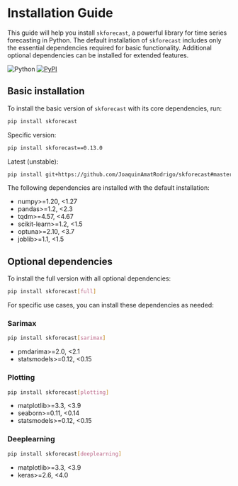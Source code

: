 # Installation Guide

This guide will help you install `skforecast`, a powerful library for time series forecasting in Python. The default installation of `skforecast` includes only the essential dependencies required for basic functionality. Additional optional dependencies can be installed for extended features.

![Python](https://img.shields.io/badge/python-3.9%20%7C%203.10%20%7C%203.11%20%7C%203.12-blue) [![PyPI](https://img.shields.io/pypi/v/skforecast)](https://pypi.org/project/skforecast/)


## **Basic installation**

To install the basic version of `skforecast` with its core dependencies, run:

```bash
pip install skforecast
```

Specific version:

```bash
pip install skforecast==0.13.0
```

Latest (unstable):

```bash
pip install git+https://github.com/JoaquinAmatRodrigo/skforecast#master
```

The following dependencies are installed with the default installation:

+ numpy>=1.20, <1.27
+ pandas>=1.2, <2.3
+ tqdm>=4.57, <4.67
+ scikit-learn>=1.2, <1.5
+ optuna>=2.10, <3.7
+ joblib>=1.1, <1.5


## **Optional dependencies**

To install the full version with all optional dependencies:

```bash
pip install skforecast[full]
```

For specific use cases, you can install these dependencies as needed:

### Sarimax

```bash
pip install skforecast[sarimax]
```

+ pmdarima>=2.0, <2.1
+ statsmodels>=0.12, <0.15


### Plotting

```bash
pip install skforecast[plotting]
```

+ matplotlib>=3.3, <3.9
+ seaborn>=0.11, <0.14
+ statsmodels>=0.12, <0.15


### Deeplearning

```bash
pip install skforecast[deeplearning]
```

+ matplotlib>=3.3, <3.9
+ keras>=2.6, <4.0